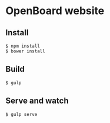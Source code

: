 # OpenBoard website

## Install

```
$ npm install
$ bower install
```

## Build 

`$ gulp`

## Serve and watch

`$ gulp serve`
